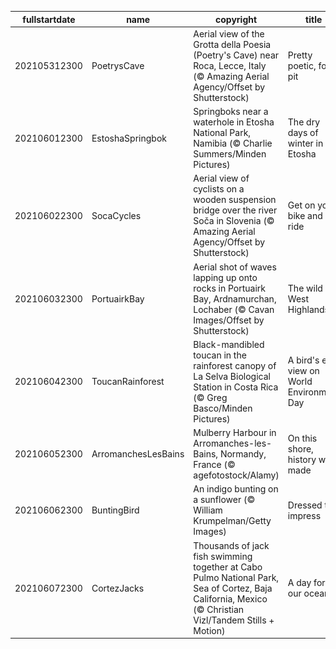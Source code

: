 |fullstartdate|name|copyright|title|image|
|--|--|--|--|--|
202105312300|PoetrysCave|Aerial view of the Grotta della Poesia (Poetry's Cave) near Roca, Lecce, Italy (© Amazing Aerial Agency/Offset by Shutterstock)|Pretty poetic, for a pit|![](/en-GB/2021/06/202105312300PoetrysCave.jpg)|
202106012300|EstoshaSpringbok|Springboks near a waterhole in Etosha National Park, Namibia (© Charlie Summers/Minden Pictures)|The dry days of winter in Etosha|![](/en-GB/2021/06/202106012300EstoshaSpringbok.jpg)|
202106022300|SocaCycles|Aerial view of cyclists on a wooden suspension bridge over the river Soča in Slovenia (© Amazing Aerial Agency/Offset by Shutterstock)|Get on your bike and ride|![](/en-GB/2021/06/202106022300SocaCycles.jpg)|
202106032300|PortuairkBay|Aerial shot of waves lapping up onto rocks in Portuairk Bay, Ardnamurchan, Lochaber (© Cavan Images/Offset by Shutterstock)|The wild West Highlands|![](/en-GB/2021/06/202106032300PortuairkBay.jpg)|
202106042300|ToucanRainforest|Black-mandibled toucan in the rainforest canopy of La Selva Biological Station in Costa Rica (© Greg Basco/Minden Pictures)|A bird's eye view on World Environment Day|![](/en-GB/2021/06/202106042300ToucanRainforest.jpg)|
202106052300|ArromanchesLesBains|Mulberry Harbour in Arromanches-les-Bains, Normandy, France (© agefotostock/Alamy)|On this shore, history was made|![](/en-GB/2021/06/202106052300ArromanchesLesBains.jpg)|
202106062300|BuntingBird|An indigo bunting on a sunflower (© William Krumpelman/Getty Images)|Dressed to impress|![](/en-GB/2021/06/202106062300BuntingBird.jpg)|
202106072300|CortezJacks|Thousands of jack fish swimming together at Cabo Pulmo National Park, Sea of Cortez, Baja California, Mexico (© Christian Vizl/Tandem Stills + Motion)|A day for our oceans|![](/en-GB/2021/06/202106072300CortezJacks.jpg)|
